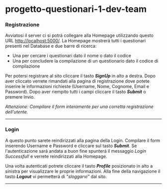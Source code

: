 # progetto-questionari-1-dev-team

### Registrazione
Avviatosi il server ci si potrá collegare alla Homepage utilizzando 
questo URL [http://localhost:5000/](http://localhost:5000/). La Homepage mostrerá
tutti i questionari presenti nel Database e due barre di ricerca:
* Una per cercare i questionari dato il nome o dato il codice
* Una per concludere la compilazione di un questionario dato il codice di compilazione

Per potersi registrare al sito cliccare il tasto ***SignUp*** in alto a destra. Dopo aver
cliccato verrete rimandati alla pagina di registrazione dove potete inserire le informazioni
richieste (Username, Nome, Cognome, Email e Password). Dopo aver riempito tutti i campi
cliccare il tasto ***Submit*** o premere Invio.

*Attenzione: Compilare il form interamente per una corretta registrazione dell'utente.*
___

### Login
A questo punto sarete reindirizzati alla pagina della Login. Compilare il form
inserendo Username e Password e cliccare sul tasto ***Submit***. Se l'autenticazione
sará andata a buon fine spunterá il messaggio *Login Successful!* e verrete reindirizzati
alla Homepage.

Una volta autenticati potrete cliccare il tasto ***Profile*** posizionato in alto a sinistra
per visualizzare le proprie informazioni. Alla fine della navigazione il tasto ***Logout***
vi permetterá di *"sloggarvi"* dal sito.
___